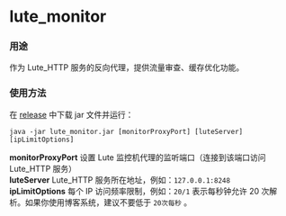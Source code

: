 # lute_monitor

### 用途

作为 Lute_HTTP 服务的反向代理，提供流量审查、缓存优化功能。

### 使用方法

在 [release](https://github.com/adlered/lute_monitor/releases) 中下载 jar 文件并运行：

```
java -jar lute_monitor.jar [monitorProxyPort] [luteServer] [ipLimitOptions]
```

**monitorProxyPort** 设置 Lute 监控机代理的监听端口（连接到该端口访问 Lute_HTTP 服务）  
**luteServer** Lute_HTTP 服务所在地址，例如：`127.0.0.1:8248`  
**ipLimitOptions** 每个 IP 访问频率限制，例如：`20/1` 表示每秒钟允许 20 次解析。如果你使用博客系统，建议不要低于 `20次每秒` 。